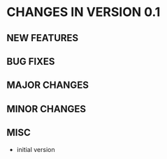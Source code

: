 # CHANGES IN VERSION 0.1

## NEW FEATURES

## BUG FIXES

## MAJOR CHANGES

## MINOR CHANGES

## MISC

- initial version
